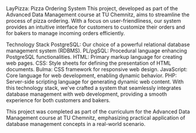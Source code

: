 LayPizza: Pizza Ordering System
This project, developed as part of the Advanced Data Management course at TU Chemnitz, aims to streamline the process of pizza ordering. With a focus on user-friendliness, our system provides an intuitive interface for customers to customize their orders and for bakers to manage incoming orders efficiently.

Technology Stack
PostgreSQL: Our choice of a powerful relational database management system (RDBMS).
PL/pgSQL: Procedural language enhancing PostgreSQL functionalities.
HTML: Primary markup language for creating web pages.
CSS: Style sheets for defining the presentation of HTML documents.
Bulma: CSS framework for responsive web design.
JavaScript: Core language for web development, enabling dynamic behavior.
PHP: Server-side scripting language for generating dynamic web content.
With this technology stack, we've crafted a system that seamlessly integrates database management with web development, providing a smooth experience for both customers and bakers.

This project was completed as part of the curriculum for the Advanced Data Management course at TU Chemnitz, emphasizing practical application of database management concepts in a real-world scenario.
